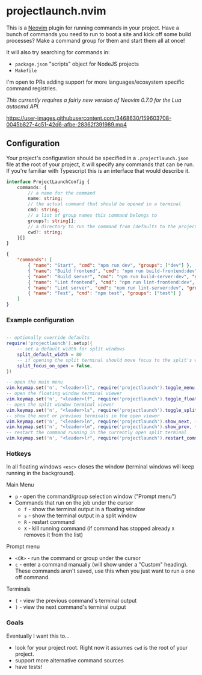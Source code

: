 # projectlaunch.nvim

This is a [Neovim](https://neovim.io/) plugin for running commands in your project. Have a bunch of commands you need to run to boot a site and kick off some build processes? Make a command group for them and start them all at once!

It will also try searching for commands in:

* `package.json` "scripts" object for NodeJS projects
* `Makefile`

I'm open to PRs adding support for more languages/ecosystem specific command registries.

_This currently requires a fairly new version of Neovim 0.7.0 for the Lua autocmd API._

https://user-images.githubusercontent.com/3468630/159603708-0045b827-4c51-42d6-afbe-28362f391989.mp4

## Configuration

Your project's configuration should be specified in a `.projectlaunch.json` file at the root of your project, it will specify any commands that can be run. If you're familiar with Typescript this is an interface that would describe it.

```Typescript
interface ProjectLaunchConfig {
    commands: {
        // a name for the command
        name: string;
        // the actual command that should be opened in a terminal
        cmd: string;
        // a list of group names this command belongs to
        groups?: string[];
        // a directory to run the command from (defaults to the project root)
        cwd?: string;
    }[]
}
```

```json
{
    "commands": [
        { "name": "Start", "cmd": "npm run dev", "groups": ["dev"] },
        { "name": "Build frontend", "cmd": "npm run build-frontend:dev", "groups": ["dev"] },
        { "name": "Build server", "cmd": "npm run build-server:dev", "groups": ["dev"] },
        { "name": "Lint frontend", "cmd": "npm run lint-frontend:dev", "groups": ["lint", "test"] },
        { "name": "Lint server", "cmd": "npm run lint-server:dev", "groups": ["lint", "test"] },
        { "name": "Test", "cmd": "npm test", "groups": ["test"] }
    ]
}
```

### Example configuration

```lua

-- optionally override defaults
require('projectlaunch').setup({
    -- set a default width for split windows
    split_default_width = 80 
    -- if opening the split terminal should move focus to the split's window
    split_focus_on_open = false,
})

-- open the main menu
vim.keymap.set('n', "<leader>ll", require('projectlaunch').toggle_menu, {noremap = true, expr = false, buffer = false})
-- open the floating window terminal viewer
vim.keymap.set('n', "<leader>lf", require('projectlaunch').toggle_float, {noremap = true, expr = false, buffer = false})
-- open the split window terminal viewer
vim.keymap.set('n', "<leader>ls", require('projectlaunch').toggle_split, {noremap = true, expr = false, buffer = false})
-- show the next or previous terminals in the open viewer
vim.keymap.set('n', "<leader>ln", require('projectlaunch').show_next, {noremap = true, expr = false, buffer = false})
vim.keymap.set('n', "<leader>lm", require('projectlaunch').show_prev, {noremap = true, expr = false, buffer = false})
-- restart the command running in the currently open split terminal
vim.keymap.set('n', "<leader>lr", require('projectlaunch').restart_command_in_split, {noremap = true, expr = false, buffer = false})
```

### Hotkeys

In all floating windows `<esc>` closes the window (terminal windows will keep running in the background).

Main Menu

* `p` - open the command/group selection window ("Prompt menu")
* Commands that run on the job under the cursor
	* `f` - show the terminal output in a floating window
	* `s` - show the terminal output in a split window
	* `R` - restart command
	* `X` - kill running command (if command has stopped already `X` removes it from the list)

Prompt menu

* `<CR>` - run the command or group under the cursor
* `c` - enter a command manually (will show under a "Custom" heading). These commands aren't saved, use this when you just want to run a one off command.

Terminals

* `(` - view the previous command's terminal output
* `)` - view the next command's terminal output

### Goals

Eventually I want this to...
* look for your project root. Right now it assumes `cwd` is the root of your project.
* support more alternative command sources
* have tests!
